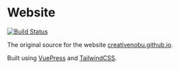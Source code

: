 # Website

[![Build Status](https://travis-ci.com/creativenobu/website.svg?branch=master)](https://travis-ci.com/creativenobu/website)

The original source for the website [creativenobu.github.io](https://creativenobu.github.io).

Built using [VuePress](https://vuepress.vuejs.org) and [TailwindCSS](https://tailwindcss.com/).
